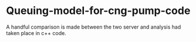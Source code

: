 # Queuing-model-for-cng-pump-code
A handful comparison is made between the two server and analysis had taken place in c++ code.
